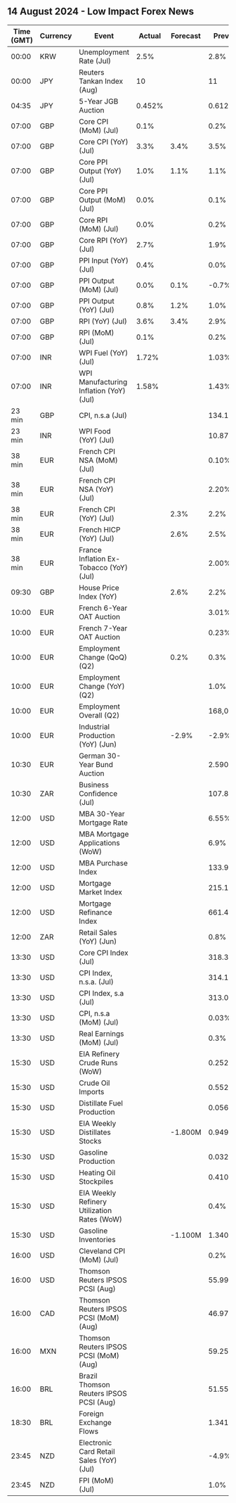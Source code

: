 ## 14 August 2024 - Low Impact Forex News

| Time (GMT) | Currency | Event | Actual | Forecast | Previous |
|------|----------|-------|--------|----------|----------|
| 00:00 | KRW | Unemployment Rate (Jul) | 2.5% |  | 2.8% |
| 00:00 | JPY | Reuters Tankan Index (Aug) | 10 |  | 11 |
| 04:35 | JPY | 5-Year JGB Auction | 0.452% |  | 0.612% |
| 07:00 | GBP | Core CPI (MoM) (Jul) | 0.1% |  | 0.2% |
| 07:00 | GBP | Core CPI (YoY) (Jul) | 3.3% | 3.4% | 3.5% |
| 07:00 | GBP | Core PPI Output (YoY) (Jul) | 1.0% | 1.1% | 1.1% |
| 07:00 | GBP | Core PPI Output (MoM) (Jul) | 0.0% |  | 0.1% |
| 07:00 | GBP | Core RPI (MoM) (Jul) | 0.0% |  | 0.2% |
| 07:00 | GBP | Core RPI (YoY) (Jul) | 2.7% |  | 1.9% |
| 07:00 | GBP | PPI Input (YoY) (Jul) | 0.4% |  | 0.0% |
| 07:00 | GBP | PPI Output (MoM) (Jul) | 0.0% | 0.1% | -0.7% |
| 07:00 | GBP | PPI Output (YoY) (Jul) | 0.8% | 1.2% | 1.0% |
| 07:00 | GBP | RPI (YoY) (Jul) | 3.6% | 3.4% | 2.9% |
| 07:00 | GBP | RPI (MoM) (Jul) | 0.1% |  | 0.2% |
| 07:00 | INR | WPI Fuel (YoY) (Jul) | 1.72% |  | 1.03% |
| 07:00 | INR | WPI Manufacturing Inflation (YoY) (Jul) | 1.58% |  | 1.43% |
| 23 min | GBP | CPI, n.s.a (Jul) |  |  | 134.10 |
| 23 min | INR | WPI Food (YoY) (Jul) |  |  | 10.87% |
| 38 min | EUR | French CPI NSA (MoM) (Jul) |  |  | 0.10% |
| 38 min | EUR | French CPI NSA (YoY) (Jul) |  |  | 2.20% |
| 38 min | EUR | French CPI (YoY) (Jul) |  | 2.3% | 2.2% |
| 38 min | EUR | French HICP (YoY) (Jul) |  | 2.6% | 2.5% |
| 38 min | EUR | France Inflation Ex-Tobacco (YoY) (Jul) |  |  | 2.00% |
| 09:30 | GBP | House Price Index (YoY) |  | 2.6% | 2.2% |
| 10:00 | EUR | French 6-Year OAT Auction |  |  | 3.01% |
| 10:00 | EUR | French 7-Year OAT Auction |  |  | 0.23% |
| 10:00 | EUR | Employment Change (QoQ) (Q2) |  | 0.2% | 0.3% |
| 10:00 | EUR | Employment Change (YoY) (Q2) |  |  | 1.0% |
| 10:00 | EUR | Employment Overall (Q2) |  |  | 168,082.0K |
| 10:00 | EUR | Industrial Production (YoY) (Jun) |  | -2.9% | -2.9% |
| 10:30 | EUR | German 30-Year Bund Auction |  |  | 2.590% |
| 10:30 | ZAR | Business Confidence (Jul) |  |  | 107.8 |
| 12:00 | USD | MBA 30-Year Mortgage Rate |  |  | 6.55% |
| 12:00 | USD | MBA Mortgage Applications (WoW) |  |  | 6.9% |
| 12:00 | USD | MBA Purchase Index |  |  | 133.9 |
| 12:00 | USD | Mortgage Market Index |  |  | 215.1 |
| 12:00 | USD | Mortgage Refinance Index |  |  | 661.4 |
| 12:00 | ZAR | Retail Sales (YoY) (Jun) |  |  | 0.8% |
| 13:30 | USD | Core CPI Index (Jul) |  |  | 318.35 |
| 13:30 | USD | CPI Index, n.s.a. (Jul) |  |  | 314.18 |
| 13:30 | USD | CPI Index, s.a (Jul) |  |  | 313.05 |
| 13:30 | USD | CPI, n.s.a (MoM) (Jul) |  |  | 0.03% |
| 13:30 | USD | Real Earnings (MoM) (Jul) |  |  | 0.3% |
| 15:30 | USD | EIA Refinery Crude Runs (WoW) |  |  | 0.252M |
| 15:30 | USD | Crude Oil Imports |  |  | 0.552M |
| 15:30 | USD | Distillate Fuel Production |  |  | 0.056M |
| 15:30 | USD | EIA Weekly Distillates Stocks |  | -1.800M | 0.949M |
| 15:30 | USD | Gasoline Production |  |  | 0.032M |
| 15:30 | USD | Heating Oil Stockpiles |  |  | 0.410M |
| 15:30 | USD | EIA Weekly Refinery Utilization Rates (WoW) |  |  | 0.4% |
| 15:30 | USD | Gasoline Inventories |  | -1.100M | 1.340M |
| 16:00 | USD | Cleveland CPI (MoM) (Jul) |  |  | 0.2% |
| 16:00 | USD | Thomson Reuters IPSOS PCSI (Aug) |  |  | 55.99 |
| 16:00 | CAD | Thomson Reuters IPSOS PCSI (MoM) (Aug) |  |  | 46.97 |
| 16:00 | MXN | Thomson Reuters IPSOS PCSI (MoM) (Aug) |  |  | 59.25 |
| 16:00 | BRL | Brazil Thomson Reuters IPSOS PCSI (Aug) |  |  | 51.55 |
| 18:30 | BRL | Foreign Exchange Flows |  |  | 1.341B |
| 23:45 | NZD | Electronic Card Retail Sales (YoY) (Jul) |  |  | -4.9% |
| 23:45 | NZD | FPI (MoM) (Jul) |  |  | 1.0% |

